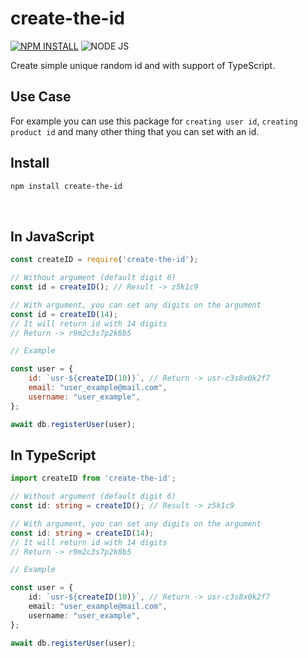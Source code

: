 # create-the-id

[![NPM INSTALL](http://img.shields.io/badge/npm-install-blue.svg?style=flat&logo=npm)](https://docs.npmjs.com/getting-started/installing-npm-packages-locally)
![NODE JS](http://img.shields.io/badge/Node-JS-teal.svg?style=flat&logo=node.js)

Create simple unique random id and with support of TypeScript.

## Use Case
For example you can use this package for `creating user id`, `creating product id` and many other thing that you can set with an id.

## Install
```bash
npm install create-the-id
```

<br/>

## In JavaScript
```javascript
const createID = require('create-the-id');

// Without argument (default digit 6)
const id = createID(); // Result -> z5k1c9

// With argument, you can set any digits on the argument
const id = createID(14);
// It will return id with 14 digits
// Return -> r9m2c3s7p2k8b5

// Example

const user = {
    id: `usr-${createID(10)}`, // Return -> usr-c3s8x0k2f7
    email: "user_example@mail.com",
    username: "user_example",
};

await db.registerUser(user);
```

## In TypeScript
```typescript
import createID from 'create-the-id';

// Without argument (default digit 6)
const id: string = createID(); // Result -> z5k1c9

// With argument, you can set any digits on the argument
const id: string = createID(14);
// It will return id with 14 digits
// Return -> r9m2c3s7p2k8b5

// Example

const user = {
    id: `usr-${createID(10)}`, // Return -> usr-c3s8x0k2f7
    email: "user_example@mail.com",
    username: "user_example",
};

await db.registerUser(user);
```